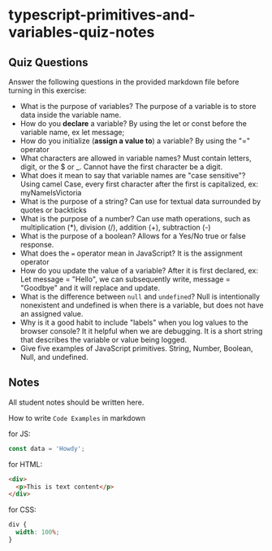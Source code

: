 # typescript-primitives-and-variables-quiz-notes

## Quiz Questions

Answer the following questions in the provided markdown file before turning in this exercise:

- What is the purpose of variables?
  The purpose of a variable is to store data inside the variable name.
- How do you **declare** a variable?
  By using the let or const before the variable name, ex let message;
- How do you initialize (**assign a value to**) a variable?
  By using the "=" operator
- What characters are allowed in variable names?
  Must contain letters, digit, or the $ or \_. Cannot have the first character be a digit.
- What does it mean to say that variable names are "case sensitive"?
  Using camel Case, every first character after the first is capitalized, ex: myNameIsVictoria
- What is the purpose of a string?
  Can use for textual data surrounded by quotes or backticks
- What is the purpose of a number?
  Can use math operations, such as multiplication (\*), division (/), addition (+), subtraction (-)
- What is the purpose of a boolean?
  Allows for a Yes/No true or false response.
- What does the `=` operator mean in JavaScript?
  It is the assignment operator
- How do you update the value of a variable?
  After it is first declared, ex: Let message = "Hello", we can subsequently write, message = "Goodbye" and it will replace and update.
- What is the difference between `null` and `undefined`?
  Null is intentionally nonexistent and undefined is when there is a variable, but does not have an assigned value.
- Why is it a good habit to include "labels" when you log values to the browser console?
  It it helpful when we are debugging. It is a short string that describes the variable or value being logged.
- Give five examples of JavaScript primitives.
  String, Number, Boolean, Null, and undefined.

## Notes

All student notes should be written here.

How to write `Code Examples` in markdown

for JS:

```javascript
const data = 'Howdy';
```

for HTML:

```html
<div>
  <p>This is text content</p>
</div>
```

for CSS:

```css
div {
  width: 100%;
}
```
